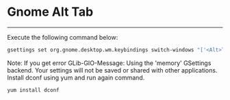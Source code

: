 # Gnome Alt Tab
---------------

Execute the following command below:

```bash
gsettings set org.gnome.desktop.wm.keybindings switch-windows "['<Alt>Tab']"
```

Note: If you get error GLib-GIO-Message: Using the 'memory' GSettings backend.  Your settings will not be saved or shared with other applications. Install dconf using yum and run again command. 

```bash
yum install dconf
```
